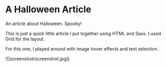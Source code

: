 # A Halloween Article

An article about Halloween. Spooky!

This is just a quick little article I put together using HTML and Sass. I used Grid for the layout. 

For this one, I played around with image hover effects and text selection. 

!([screenshot/screenshot.jpg])
